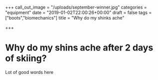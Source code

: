 +++
call_out_image = "/uploads/september-winner.jpg"
categories = "equipment"
date = "2019-01-02T22:00:26+00:00"
draft = false
tags = ["boots","biomechanics"]
title = "Why do my shinks ache"

+++
# Why do my shins ache after 2 days of skiing?

Lot of good words here
